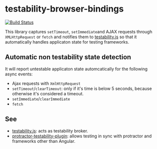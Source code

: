 # testability-browser-bindings
[![Build Status](https://travis-ci.org/alfonso-presa/testability-browser-bindings.svg?branch=master)](https://travis-ci.org/alfonso-presa/testability-browser-bindings)

This library captures `setTimeout`, `setImmediate`and AJAX requests through `XMLHttpRequest` or `fetch` and
notifies them to [testability.js](https://github.com/alfonso-presa/testability.js) so that it automatically
handles applicaton state for testing frameworks.

## Automatic non testability state detection

It will report untestable applicaton state automcatically for the following async events:

* Ajax requests with `XmlHttpRequest`
* `setTimeout`/`clearTimeout`: only if it's time is below 5 seconds, because otherwise it's considered a timeout.
* `setImmediate`/`clearImmediate`
* `fetch`

## See

- [testability.js](https://github.com/alfonso-presa/testability.js): acts as testability broker.
- [protractor-testability-plugin](https://github.com/alfonso-presa/protractor-testability-plugin): allows
testing in sync with protractor and frameworks other than Angular.
